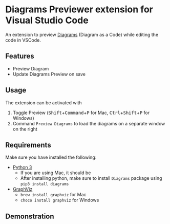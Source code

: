 # Diagrams Previewer extension for Visual Studio Code
An extension to preview [Diagrams](https://diagrams.mingrammer.com/) (Diagram as a Code) while editing the code in VSCode.
## Features
- Preview Diagram
- Update Diagrams Preview on save

## Usage
The extension can be activated with
1. Toggle Preview (<kbd>Shift</kbd>+<kbd>Command</kbd>+<kbd>P</kbd> for Mac, <kbd>Ctrl</kbd>+<kbd>Shift</kbd>+<kbd>P</kbd> for Windows)
2. Command `Preview Diagrams` to load the diagrams on a separate window on the right

## Requirements
Make sure you have installed the following:
- [Python 3](https://www.python.org/downloads/)
    - If you are using Mac, it should be 
    - After installing python, make sure to install `Diagrams` package using `pip3 install diagrams`
- [GraphViz](https://www.graphviz.org/)
    - `brew install graphviz` for Mac
    - `choco install graphviz` for Windows

## Demonstration
